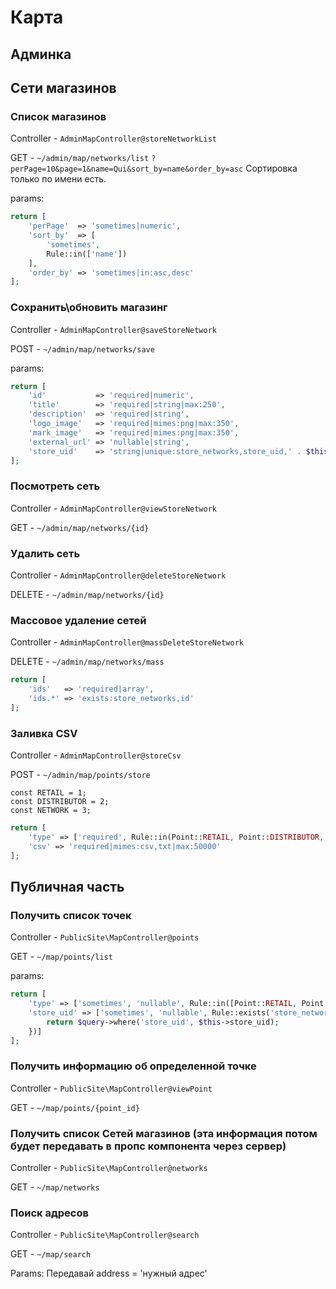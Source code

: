 # Карта

## Админка

## Сети магазинов

### Список магазинов
Controller - `AdminMapController@storeNetworkList`

GET - `~/admin/map/networks/list`
`?perPage=10&page=1&name=Qui&sort_by=name&order_by=asc`
Сортировка только по имени есть.

params: 
```php
return [
    'perPage'  => 'sometimes|numeric',
    'sort_by'  => [
        'sometimes',
        Rule::in(['name'])
    ],
    'order_by' => 'sometimes|in:asc,desc'
];
```

### Сохранить\обновить магазинг
Controller - `AdminMapController@saveStoreNetwork`

POST - `~/admin/map/networks/save`


params: 
```php 
return [
    'id'           => 'required|numeric',
    'title'        => 'required|string|max:250',
    'description'  => 'required|string',
    'logo_image'   => 'required|mimes:png|max:350',
    'mark_image'   => 'required|mimes:png|max:350',
    'external_url' => 'nullable|string',
    'store_uid'    => 'string|unique:store_networks,store_uid,' . $this->id
];
```

### Посмотреть сеть
Controller - `AdminMapController@viewStoreNetwork`

GET - `~/admin/map/networks/{id}`

### Удалить сеть
Controller - `AdminMapController@deleteStoreNetwork`

DELETE - `~/admin/map/networks/{id}`

### Массовое удаление сетей 
Controller - `AdminMapController@massDeleteStoreNetwork`

DELETE - `~/admin/map/networks/mass`


```php
return [
    'ids'   => 'required|array',
    'ids.*' => 'exists:store_networks,id'
];
```



### Заливка CSV
Controller - `AdminMapController@storeCsv`

POST - `~/admin/map/points/store`
```
const RETAIL = 1;
const DISTRIBUTOR = 2;
const NETWORK = 3;
```

```php
return [
    'type' => ['required', Rule::in(Point::RETAIL, Point::DISTRIBUTOR, Point::NETWORK)],
    'csv' => 'required|mimes:csv,txt|max:50000'
];
```

## Публичная часть 

### Получить список точек
Controller - `PublicSite\MapController@points`

GET - `~/map/points/list`

params:

```php
return [
    'type' => ['sometimes', 'nullable', Rule::in([Point::RETAIL, Point::DISTRIBUTOR, Point::NETWORK])],
    'store_uid' => ['sometimes', 'nullable', Rule::exists('store_networks')->where(function($query) {
        return $query->where('store_uid', $this->store_uid);
    })]
];
```

### Получить информацию об определенной точке

Controller - `PublicSite\MapController@viewPoint`

GET - `~/map/points/{point_id}`


### Получить список Сетей магазинов (эта информация потом будет передавать в пропс компонента через сервер)
Controller - `PublicSite\MapController@networks`

GET - `~/map/networks`

### Поиск адресов
Controller - `PublicSite\MapController@search`

GET - `~/map/search`

Params: 
    Передавай address = 'нужный адрес'


